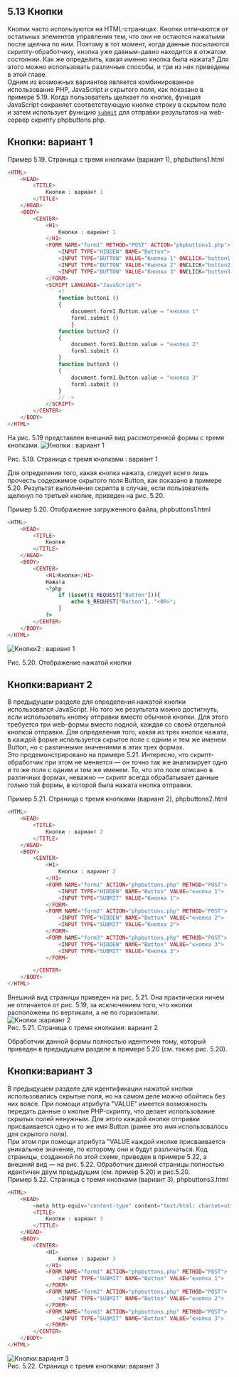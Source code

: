 ## 5.13 Кнопки  
Кнопки часто используются на HTML-страницах. Кнопки отличаются от остальных элементов управления тем, что они не остаются нажатыми после щелчка по ним. Поэтому в тот момент, когда данные посылаются скрипту-обработчику, кнопка уже давным-давно находится в отжатом состоянии. Как же определить, какая именно кнопка была нажата? Для этого можно использовать различные способы, и три из них приведены в этой главе.  
Одним из возможных
вариантов является комбинированное использование PHP, JavaScript и скрытого поля, как показано в примере 5.19. Когда пользователь щелкает по кнопке, функция JavaScript сохраняет соответствующую кнопке строку в скрытом поле и затем использует функцию [`submit`](https://learn.javascript.ru/forms-submit) для отправки результатов на web-сервер
скрипту phpbuttons.php.  
## Кнопки: вариант 1
  
Пример 5.19. Страница с тремя кнопками (вариант 1), phpbuttons1.html
```php
<HTML>
    <HEAD>
        <TITLE>
            Кнопки : вариант 1
        </TITLE>
    </HEAD>
    <BODY>
        <CENTER>
            <H1>
                Кнопки : вариант 1
            </H1>
            <FORM NAME="form1" METHOD="POST" ACTION="phpbuttons1.php">
                <INPUT TYPE="HIDDEN" NAME="Button">
                <INPUT TYPE="BUTTON" VALUE="Кнопка 1" ONCLICK="buttonl ()">
                <INPUT TYPE="BUTTON" VALUE="Кнопка 2" 0NCLICK="button2 ()">
                <INPUT TYPE="BUTTON" VALUE="Кнопка 3" 0NCLICK="button3 ()">  
            </FORM>
            <SCRIPT LANGUAGE="JavaScript">
                <!
                function button1 ()
                {
                    document.form1.Button.value = "кнопка 1"
                    forml.submit ()
                    }
                function button2 ()
                {
                    document.form1.Button.value = "кнопка 2"
                    forml.submit ()
                }
                function button3 ()
                {
                    document.form1.Button.value = "кнопка 3"
                    forml.submit ()
                }
                // ->
            </SCRIPT>
        </CENTER>
    </BODY>
</HTML> 
```  

На рис. 5.19 представлен внешний вид рассмотренной формы с тремя 
кнопками.
![Кнопки : вариант 1](images/knopki-variant-1.png)  

Рис. 5.19. Страница с тремя кнопками : вариант 1  

Для определения того, какая кнопка нажата, следует всего лишь прочесть содержимое скрытого поля Button, как показано в примере 5.20. Результат выполнения скрипта в случае, если пользователь щелкнул по третьей кнопке, приведен на рис. 5.20.  

Пример 5.20. Отображение загруженного файла, phpbuttons1.html
```php
<HTML>
    <HEAD>
        <TITLE>
            Кнопки
        </TITLE>
    </HEAD>
    <BODY>
        <CENTER>
            <H1>Кнопки</H1>
            Нажата 
            <?php
                if (isset($_REQUEST["Button"])){
                    echo $_REQUEST["Button"], "<BR>";
                }
            ?>
        </CENTER>
    </BODY>
</HTML>
```

![Кнопки2 : вариант 1](images/knopki-variant-2.png)  

Рис. 5.20. Отображение нажатой кнопки

## Кнопки:вариант 2
В предыдущем разделе для определения нажатой кнопки использовался
JavaScript. Но того же результата можно достигнуть, если использовать кнопку отправки вместо обычной кнопки. Для этого требуется три web-формы вместо nодной, каждая со своей отдельной кнопкой отправки. Для определения того, какая из трех кнопок нажата, в каждой форме используется скрытое поле с одним
и тем же именем Button, но с различными значениями в этих трех формах.  
Это продемонстрировано на примере 5.21. Интересно, что скрипт-обработчик при этом не меняется — он точно так же анализирует одно и то же поле с одним и тем же именем. То, что это поле описано в различных формах, неважно — скрипт всегда обрабатывает данные только той формы, в которой была нажата
кнопка отправки.  

Пример 5.21. Страница с тремя кнопками (вариант 2),
phpbuttons2.html  

```php
<HTML>
    <HEAD>
        <TITLE>
            Кнопки : вариант 2
        </TITLE>
    </HEAD>
    <BODY>
        <CENTER>
            <H1>
                Кнопки : вариант 2
            </H1>
            <FORM NAME="form1" ACTION="phpbuttons.php" METHOD="POST">
                <INPUT TYPE="HIDDEN" NAME="Button" VALUE="кнопка 1">
                <INPUT TYPE="SUBMIT" VALUE="Кнопка 1">
            </FORM>
            <FORM NAME="form2" ACTION="phpbuttons.php" METHOD="POST">
                <INPUT TYPE="HIDDEN" NAME="Button" VALUE="кнопка 2">
                <INPUT TYPE="SUBMIT" VALUE="Кнопка 2">
            </FORM>
            <FORM NAME="form3" ACTION="phpbuttons.php" METHOD="POST">
                <INPUT TYPE="HIDDEN" NAME="Button" VALUE="кнопка 3">
                <INPUT TYPE="SUBMIT" VALUE="Кнопка 3">
            </FORM>

        </CENTER>
    </BODY>
</HTML>  
```  

Внешний вид страницы приведен на рис. 5.21. Она практически ничем не 
отличается от рис. 5.19, за исключением того, что кнопки расположены по вертикали, а не по горизонтали.  
![Кнопки :вариант 2](images/knopki-variant2.png)  
Рис. 5.21. Страница с тремя кнопками: вариант 2  

Обработчик данной формы полностью идентичен тому, который приведен
в предыдущем разделе в примере 5.20 (см. также рис. 5.20).  

## Кнопки:вариант 3
В предыдущем разделе для идентификации нажатой кнопки 
использовались скрытые поля, но на самом деле можно обойтись без них вовсе. При помощи атрибута "VALUE" имеется возможность передать данные о кнопке PHP-скрипту, что делает использование скрытых полей ненужным.
Для этого каждой кнопке отправки присваивается одно и то же имя Button (ранее это имя использовалось для скрытого поля).  
При этом при помощи атрибута "VALUE каждой кнопке присваивается уникальное значение, по которому они и будут различаться. Код страницы, созданной по этой схеме, приведен в примере 5.22, а внешний вид — на рис. 5.22. Обработчик данной страницы полностью идентичен двум предыдущим (см. пример 5.20) и рис.5.20.  
Пример 5.22. Страница с тремя кнопками (вариант 3), phpbuttons3.html  

```php
<HTML>
    <HEAD>
        <meta http-equiv="content-type" content="text/html; charset=utf-8" />
        <TITLE>
            Кнопки : вариант 3
        </TITLE>
    </HEAD>
    <BODY>
        <CENTER>
            <H1>
                Кнопки : вариант 3
            </H1>
            <FORM NAME="form1" ACTION="phpbuttons.php" METHOD="POST">
                <INPUT TYPE="SUBMIT" NAME="Button" VALUE="кнопка 1">
            </FORM>
            <FORM NAME="form2" ACTION="phpbuttons.php" METHOD="POST">
                <INPUT TYPE="SUBMIT" NAME="Button" VALUE="кнопка 2">
            </FORM>
            <FORM NAME="form3" ACTION="phpbuttons.php" METHOD="POST">
                <INPUT TYPE="SUBMIT" NAME="Button" VALUE="кнопка 3">
            </FORM>
        </CENTER>
    </BODY>
</HTML> 
```  

![Кнопки:вариант 3](images/knopki-variant-3.png)  
Рис. 5.22. Страница с тремя кнопками: вариант 3
